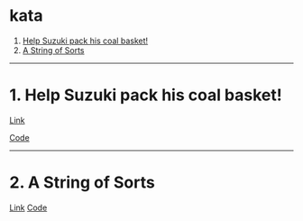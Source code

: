 # kata
1. [Help Suzuki pack his coal basket!](#schema1)
2. [A String of Sorts](#schema2)

<hr>
<a name="schema1"></a>

# 1. Help Suzuki pack his coal basket!

[Link](https://www.codewars.com/kata/57f09d0bcedb892791000255/python)

[Code](Help_Suzuki.py)

<hr>
<a name="schema2"></a>

# 2. A String of Sorts

[Link](https://www.codewars.com/kata/536c6b8749aa8b3c2600029a)
[Code](sort_string.py)
